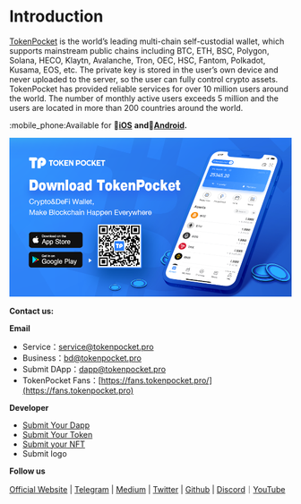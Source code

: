 # Introduction

[TokenPocket](https://www.tokenpocket.pro) is the world’s leading multi-chain self-custodial wallet, which supports mainstream public chains including BTC, ETH, BSC, Polygon, Solana, HECO, Klaytn, Avalanche, Tron, OEC, HSC, Fantom, Polkadot, Kusama, EOS, etc. The private key is stored in the user’s own device and never uploaded to the server, so the user can fully control crypto assets. TokenPocket has provided reliable services for over 10 million users around the world. The number of monthly active users exceeds 5 million and the users are located in more than 200 countries around the world.

:mobile\_phone:Available for 🍎[**iOS**](https://apps.apple.com/cn/app/tokenpocket-trusted-wallet/id1436028697) **and**🤖[**Android**](https://play.google.com/store/apps/details?id=vip.mytokenpocket)**.**

![](<.gitbook/assets/画板 1.png>)

**Contact us:**

**Email**

* Service：service@tokenpocket.pro
* Business：bd@tokenpocket.pro
* Submit DApp：dapp@tokenpocket.pro
* TokenPocket Fans：[https://fans.tokenpocket.pro/](https://fans.tokenpocket.pro)

**Developer**

* [Submit Your Dapp](https://www.tokenpocket.pro/en/submit/dapp)
* [Submit Your Token](https://www.tokenpocket.pro/en/submit/token)
* [Submit your NFT](https://tokenpocket.pro/en/submit/nft)
* Submit logo

**Follow us**

[Official Website](https://www.tokenpocket.pro)  |  [Telegram](https://t.me/tokenPocket\_en)  |  [Medium](https://tokenpocket-gm.medium.com)  |  [Twitter](https://medium.com/@tokenpocket.gm)  |  [Github](https://help.tokenpocket.pro/en/) | [Discord](https://discord.gg/rHDeXvzrbw)｜[YouTube](https://www.youtube.com/channel/UCudaS5hcbqUaMtOGHmQ2e0A)

